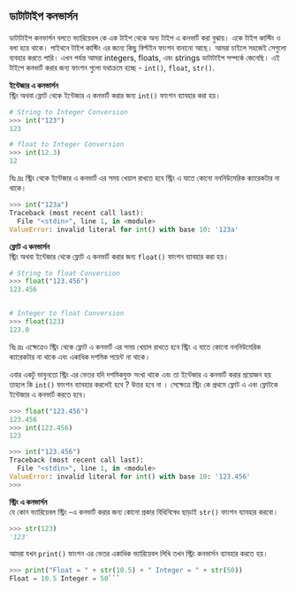 ## ডাটাটাইপ কনভার্সন 

ডাটাটাইপ কনভার্সন বলতে ভ্যারিয়েবল কে এক টাইপ থেকে অন্য টাইপ এ কনভার্ট করা বুঝায়। একে টাইপ কাস্টিং ও বলা হয়ে থাকে। পাইথনে টাইপ কাস্টিং এর জন্যে কিছু বিল্টইন ফাংশন বানানো আছে। আমরা চাইলে সহজেই সেগুলো ব্যবহার করতে পারি। এখন পর্যন্ত আমরা integers, floats, এবং strings ডাটাটাইপ সম্পর্কে জেনেছি। এই টাইপে কনভার্ট করার জন্য ফাংশন গুলো যথাক্রমে হচ্ছে - `int()`, `float`, `str()`.

**ইন্টেজার এ কনভার্সন**   
স্ট্রিং অথবা ফ্লোট থেকে ইন্টেজার এ কনভার্ট করার জন্য ``` int() ``` ফাংশন ব্যাবহার করা হয়। 

```python
# String to Integer Conversion
>>> int("123")
123

# float to Integer Conversion
>>> int(12.3)
12
```
বিঃ দ্রঃ  স্ট্রিং থেকে ইন্টেজার এ কনভার্ট এর সময় খেয়াল রাখতে হবে স্ট্রিং এ যাতে কোনো নননিউমেরিক ক্যারেকটার না থাকে।    

```python
>>> int("123a")
Traceback (most recent call last):
  File "<stdin>", line 1, in <module>
ValueError: invalid literal for int() with base 10: '123a'
```

**ফ্লোট এ কনভার্সন**    
স্ট্রিং অথবা ইন্টেজার থেকে ফ্লোট এ কনভার্ট করার জন্য ``` float() ``` ফাংশন ব্যাবহার করা হয়।

```python
# String to float Conversion
>>> float("123.456")
123.456


# Integer to float Conversion
>>> float(123)
123.0
```
বিঃ দ্রঃ এক্ষেত্রেও স্ট্রিং থেকে ফ্লোট এ কনভার্ট এর সময় খেয়াল রাখতে হবে স্ট্রিং এ যাতে কোনো নননিউমেরিক ক্যারেকটার না থাকে এবং একাধিক দশমিক পয়েন্ট না থাকে। 

এবার একটু ভাবুনতো স্ট্রিং এর ভেতর যদি দশমিকযুক্ত সংখা থাকে এবং তা ইন্টেজার এ কনভার্ট করার প্রয়োজন হয় তাহলে কি `int()` ফাংশন ব্যাবহার করলেই হবে ? উত্তর হবে না । সেক্ষেত্রে স্ট্রিং কে প্রথমে ফ্লোট এ এবং ফ্লোটকে ইন্টেজার এ কনভার্ট করতে হবে।

```python
>>> float("123.456")
123.456
>>> int(123.456)
123
```   

```python
>>> int("123.456")
Traceback (most recent call last):
  File "<stdin>", line 1, in <module>
ValueError: invalid literal for int() with base 10: '123.456'
>>>
```   

**স্ট্রিং এ কনভার্সন**   
যে কোন ভ্যারিয়েবল স্ট্রিং -এ কনভার্ট করার জন্য কোনো প্রকার বিধিনিষেধ ছাড়াই `str()` ফাংশন ব্যাবহার করবো। 

```python
>>> str(123)
'123'
```   

আমরা যখন `print()` ফাংশন এর ভেতর একাধিক ভ্যারিয়েবল লিখি তখন স্ট্রিং কনভার্সন ব্যাবহার করতে হয়।  

```python
>>> print("Float = " + str(10.5) + " Integer = " + str(50))
Float = 10.5 Integer = 50```   

